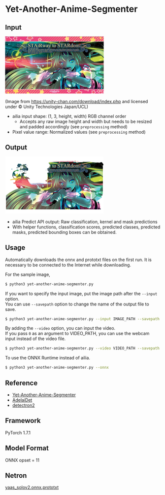 # Yet-Another-Anime-Segmenter

## Input

<img src="unity_chan.png" width="320px">

(Image from https://unity-chan.com/download/index.php and licensed under
© Unity Technologies Japan/UCL)

- ailia input shape: (1, 3, height, width) RGB channel order
  - Accepts any raw image height and width but needs to be resized and padded
  accordingly (see `preprocessing` method)
- Pixel value range: Normalized values (see `preprocessing` method)

## Output

<img src="output.png" width="320px">


- ailia Predict API output: Raw classification, kernel and mask predictions
- With helper functions, classification scores, predicted classes, predicted
masks, predicted bounding boxes can be obtained.

## Usage

Automatically downloads the onnx and prototxt files on the first run.
It is necessary to be connected to the Internet while downloading.

For the sample image,
``` bash
$ python3 yet-another-anime-segmenter.py 
```

If you want to specify the input image, put the image path after the `--input` option.  
You can use `--savepath` option to change the name of the output file to save.
```bash
$ python3 yet-another-anime-segmenter.py --input IMAGE_PATH --savepath SAVE_IMAGE_PATH
```

By adding the `--video` option, you can input the video.   
If you pass `0` as an argument to VIDEO_PATH, you can use the webcam input instead of the video file.
```bash
$ python3 yet-another-anime-segmenter.py --video VIDEO_PATH --savepath SAVE_VIDEO_PATH
```

To use the ONNX Runtime instead of ailia.
```bash
$ python3 yet-another-anime-segmenter.py --onnx
```

## Reference

- [Yet-Another-Anime-Segmenter](https://github.com/zymk9/Yet-Another-Anime-Segmenter)
- [AdelaiDet](https://github.com/aim-uofa/AdelaiDet)
- [detectron2](https://github.com/facebookresearch/detectron2)

## Framework

PyTorch 1.7.1


## Model Format

ONNX opset = 11

## Netron

[yaas_solov2.onnx.prototxt](https://netron.app/?url=https://storage.googleapis.com/ailia-models/yaas_solov2/yaas_solov2.onnx.prototxt)
